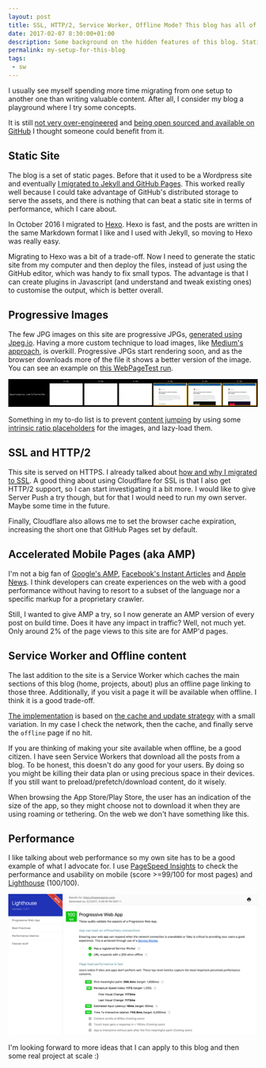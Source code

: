 ```yaml
---
layout: post
title: SSL, HTTP/2, Service Worker, Offline Mode? This blog has all of them
date: 2017-02-07 8:30:00+01:00
description: Some background on the hidden features of this blog. Static site, progressive images, AMP, HTTP/2, SSL...
permalink: my-setup-for-this-blog
tags:
 - sw
---
```


I usually see myself spending more time migrating from one setup to another one than writing valuable content. After all, I consider my blog a playground where I try some concepts.

It is still [not very over-engineered](http://jlongster.com/Presenting-The-Most-Over-Engineered-Blog-Ever) and [being open sourced and available on GitHub](https://github.com/JMPerez/jmperez.github.com) I thought someone could benefit from it.

<!-- more -->

## Static Site

The blog is a set of static pages. Before that it used to be a Wordpress site and eventually [I migrated to Jekyll and GitHub Pages](/migrating-wordpress-jekyll-github-pages/). This worked really well because I could take advantage of GitHub's distributed storage to serve the assets, and there is nothing that can beat a static site in terms of performance, which I care about.

In October 2016 I migrated to [Hexo](https://hexo.io/). Hexo is fast, and the posts are written in the same Markdown format I like and I used with Jekyll, so moving to Hexo was really easy.

Migrating to Hexo was a bit of a trade-off. Now I need to generate the static site from my computer and then deploy the files, instead of just using the GitHub editor, which was handy to fix small typos. The advantage is that I can create plugins in Javascript (and understand and tweak existing ones) to customise the output, which is better overall.

## Progressive Images

The few JPG images on this site are progressive JPGs, [generated using Jpeg.io](/ssim-jpeg-io/). Having a more custom technique to load images, like [Medium's approach](/medium-image-progressive-loading-placeholder/), is overkill. Progressive JPGs start rendering soon, and as the browser downloads more of the file it shows a better version of the image. You can see an example on [this WebPageTest run](https://www.webpagetest.org/result/170207_N3_1794c7ee69d5a1a3eb92842504f01a7b/).

[![Filmstrip for jmperezperez.com](/assets/images/posts/jmperez-filmstrip.png)](/assets/images/posts/jmperez-filmstrip.png)

Something in my to-do list is to prevent [content jumping](https://css-tricks.com/content-jumping-avoid/) by using some [intrinsic ratio placeholders](http://blog.learningspaces.io/flexible-cover-images-using-intrinsic-ratio/) for the images, and lazy-load them.

## SSL and HTTP/2

This site is served on HTTPS. I already talked about [how and why I migrated to SSL](/github-pages-ssl-custom-domain/). A good thing about using Cloudflare for SSL is that I also get HTTP/2 support, so I can start investigating it a bit more. I would like to give Server Push a try though, but for that I would need to run my own server. Maybe some time in the future.

Finally, Cloudflare also allows me to set the browser cache expiration, increasing the short one that GitHub Pages set by default.

## Accelerated Mobile Pages (aka AMP)

I'm not a big fan of [Google's AMP](https://www.ampproject.org/), [Facebook's Instant Articles](https://instantarticles.fb.com) and [Apple News](https://developer.apple.com/news-publisher/). I think developers can create experiences on the web with a good performance without having to resort to a subset of the language nor a specific markup for a proprietary crawler.

Still, I wanted to give AMP a try, so I now generate an AMP version of every post on build time. Does it have any impact in traffic? Well, not much yet. Only around 2% of the page views to this site are for AMP'd pages.

## Service Worker and Offline content

The last addition to the site is a Service Worker which caches the main sections of this blog (home, projects, about) plus an offline page linking to those three. Additionally, if you visit a page it will be available when offline. I think it is a good trade-off.

[The implementation](/sw.js) is based on [the cache and update strategy](https://serviceworke.rs/strategy-cache-and-update_service-worker_doc.html) with a small variation. In my case I check the network, then the cache, and finally serve the `offline` page if no hit.

If you are thinking of making your site available when offline, be a good citizen. I have seen Service Workers that download all the posts from a blog. To be honest, this doesn't do any good for your users. By doing so you might be killing their data plan or using precious space in their devices. If you still want to preload/prefetch/download content, do it wisely.

When browsing the App Store/Play Store, the user has an indication of the size of the app, so they might choose not to download it when they are using roaming or tethering. On the web we don't have something like this.

## Performance

I like talking about web performance so my own site has to be a good example of what I advocate for. I use [PageSpeed Insights](https://developers.google.com/speed/pagespeed/insights/?url=https%3A%2F%2Fjmperezperez.com) to check the performance and usability on mobile (score >=99/100 for most pages) and [Lighthouse](https://developers.google.com/web/tools/lighthouse/) (100/100).

[![Screenshot from Lighthouse for jmperezperez.com](/assets/images/posts/jmperezperez-lighthouse.png)](/assets/images/posts/jmperezperez-lighthouse.png)

I'm looking forward to more ideas that I can apply to this blog and then some real project at scale :)
